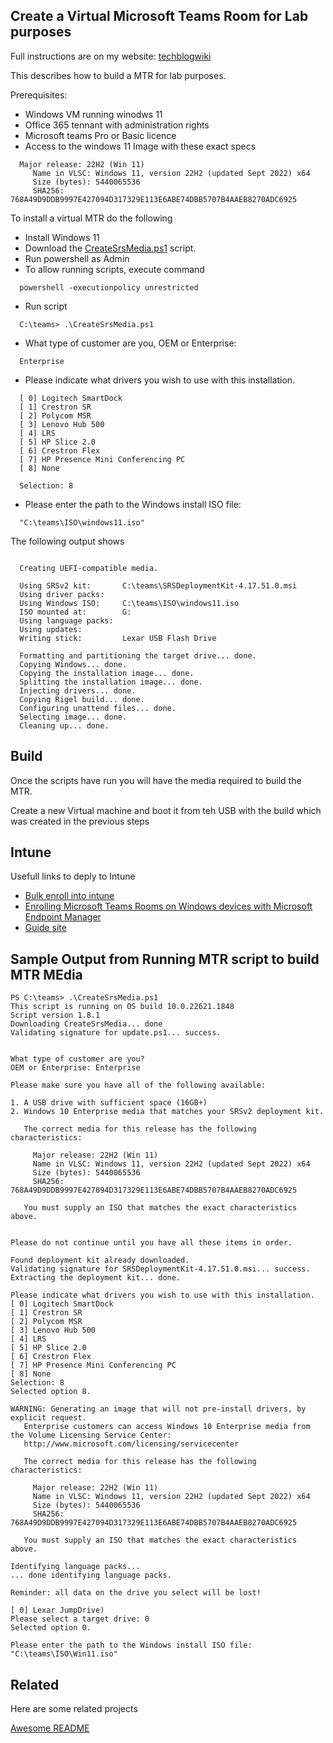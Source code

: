 
## Create a Virtual Microsoft Teams Room for Lab purposes

Full instructions are on my website: [techblogwiki](https://techblogwiki.azurewebsites.net/index.php/knowledge-base/microsoft-teams-room-creation/)

This describes how to build a MTR for lab purposes. 

Prerequisites:
- Windows VM running winodws 11
- Office 365 tennant with administration rights
- Microsoft teams Pro or Basic licence
- Access to the windows 11 Image with these exact specs
```
  Major release: 22H2 (Win 11)
     Name in VLSC: Windows 11, version 22H2 (updated Sept 2022) x64
     Size (bytes): 5440065536
     SHA256: 768A49D9DDB9997E427094D317329E113E6ABE74DBB5707B4AAEB8270ADC6925
```
To install a virtual MTR do the following


- Install Windows 11
- Download the [CreateSrsMedia.ps1](https://go.microsoft.com/fwlink/?linkid=867842) script.
- Run powershell as Admin
- To allow running scripts, execute command
```
  powershell -executionpolicy unrestricted
```
- Run script
```
  C:\teams> .\CreateSrsMedia.ps1
```
- What type of customer are you, OEM or Enterprise: 
```
  Enterprise
```

- Please indicate what drivers you wish to use with this installation.
```
  [ 0] Logitech SmartDock
  [ 1] Crestron SR
  [ 2] Polycom MSR
  [ 3] Lenovo Hub 500
  [ 4] LRS
  [ 5] HP Slice 2.0
  [ 6] Crestron Flex
  [ 7] HP Presence Mini Conferencing PC
  [ 8] None

  Selection: 8
```

- Please enter the path to the Windows install ISO file: 
```
  "C:\teams\ISO\windows11.iso"
```
The following output shows
```

  Creating UEFI-compatible media.

  Using SRSv2 kit:       C:\teams\SRSDeploymentKit-4.17.51.0.msi
  Using driver packs:
  Using Windows ISO:     C:\teams\ISO\windows11.iso
  ISO mounted at:        G:
  Using language packs:
  Using updates:
  Writing stick:         Lexar USB Flash Drive

  Formatting and partitioning the target drive... done.
  Copying Windows... done.
  Copying the installation image... done.
  Splitting the installation image... done.
  Injecting drivers... done.
  Copying Rigel build... done.
  Configuring unattend files... done.
  Selecting image... done.
  Cleaning up... done.

```
## Build
Once the scripts have run you will have the media required to build the MTR. 

Create a new Virtual machine and boot it from teh USB with the build which was created in the previous steps

## Intune 
Usefull links to deply to Intune

- [Bulk enroll into intune](https://learn.microsoft.com/en-us/mem/intune/enrollment/windows-bulk-enroll)
- [Enrolling Microsoft Teams Rooms on Windows devices with Microsoft Endpoint Manager](https://techcommunity.microsoft.com/t5/intune-customer-success/enrolling-microsoft-teams-rooms-on-windows-devices-with/ba-p/3246986)
- [Guide site](https://blog.mindcore.dk/2022/04/how-to-enroll-microsoft-teams-rooms/)


## Sample Output from Running MTR script to build MTR MEdia 

```
PS C:\teams> .\CreateSrsMedia.ps1
This script is running on OS build 10.0.22621.1848
Script version 1.8.1
Downloading CreateSrsMedia... done
Validating signature for update.ps1... success.


What type of customer are you?
OEM or Enterprise: Enterprise

Please make sure you have all of the following available:

1. A USB drive with sufficient space (16GB+)
2. Windows 10 Enterprise media that matches your SRSv2 deployment kit.
  
   The correct media for this release has the following characteristics:

     Major release: 22H2 (Win 11)
     Name in VLSC: Windows 11, version 22H2 (updated Sept 2022) x64
     Size (bytes): 5440065536
     SHA256: 768A49D9DDB9997E427094D317329E113E6ABE74DBB5707B4AAEB8270ADC6925

   You must supply an ISO that matches the exact characteristics above.
   

Please do not continue until you have all these items in order.

Found deployment kit already downloaded.
Validating signature for SRSDeploymentKit-4.17.51.0.msi... success.
Extracting the deployment kit... done.

Please indicate what drivers you wish to use with this installation.
[ 0] Logitech SmartDock
[ 1] Crestron SR
[ 2] Polycom MSR
[ 3] Lenovo Hub 500
[ 4] LRS
[ 5] HP Slice 2.0
[ 6] Crestron Flex
[ 7] HP Presence Mini Conferencing PC
[ 8] None
Selection: 8
Selected option 8.

WARNING: Generating an image that will not pre-install drivers, by explicit request.
   Enterprise customers can access Windows 10 Enterprise media from the Volume Licensing Service Center:
   http://www.microsoft.com/licensing/servicecenter

   The correct media for this release has the following characteristics:

     Major release: 22H2 (Win 11)
     Name in VLSC: Windows 11, version 22H2 (updated Sept 2022) x64
     Size (bytes): 5440065536
     SHA256: 768A49D9DDB9997E427094D317329E113E6ABE74DBB5707B4AAEB8270ADC6925

   You must supply an ISO that matches the exact characteristics above.

Identifying language packs...
... done identifying language packs.

Reminder: all data on the drive you select will be lost!

[ 0] Lexar JumpDrive)
Please select a target drive: 0
Selected option 0.

Please enter the path to the Windows install ISO file: "C:\teams\ISO\Win11.iso"

```


## Related

Here are some related projects

[Awesome README](https://github.com/matiassingers/awesome-readme)

